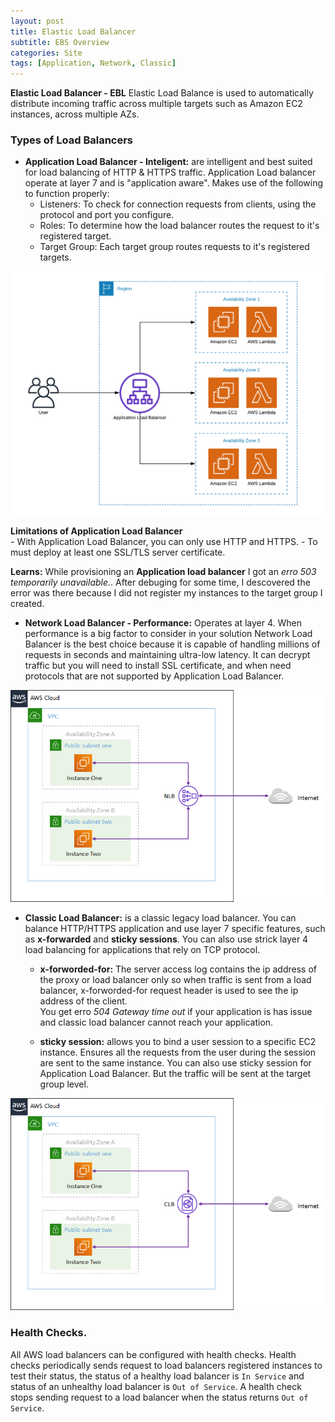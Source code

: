 ```yaml
---
layout: post
title: Elastic Load Balancer
subtitle: EBS Overview
categories: Site
tags: [Application, Network, Classic]
---
```


**Elastic Load Balancer - EBL**
Elastic Load Balance is used to automatically distribute incoming traffic across multiple targets such as Amazon EC2 instances, across multiple AZs.


### Types of Load Balancers


- **Application Load Balancer - Inteligent:** are intelligent and best suited for load balancing of HTTP & HTTPS traffic. Application Load balancer operate at layer 7 and is "application aware". Makes use of the following to function properly: <br/>
    - Listeners: To check for connection requests from clients, using the protocol and port you configure.
    - Roles: To determine how the load balancer routes the request to it's registered target.
    - Target Group: Each target group routes requests to it's registered targets.

 ![Application LB](/assets/images/banners/Application-Load-Balancer.jpg "Application-LB")


**Limitations of Application Load Balancer** <br/>
        - With Application Load Balancer, you can only use HTTP and HTTPS.
        - To must deploy at least one SSL/TLS server certificate.

**Learns:** While provisioning an **Application load balancer** I got an _erro 503 temporarily unavailable._. After debuging for some time, I descovered the error was there because I did not register my instances to the target group I created. 



- **Network Load Balancer - Performance:** Operates at layer 4. When performance is a big factor to consider in your solution Network Load Balancer is the best choice because it is capable of handling millions of requests in seconds and maintaining ultra-low latency. It can decrypt traffic but you will need to install SSL certificate, and when need protocols that are not supported by Application Load Balancer.

![Network LB](/assets/images/banners/Network-Load-Balancer.jpg "Network-LB")


- **Classic Load Balancer:** is a classic legacy load balancer. You can balance HTTP/HTTPS application and use layer 7 specific features, such as **x-forwarded** and **sticky sessions**. You can also use strick layer 4 load balancing for applications that rely on TCP protocol.

    - **x-forworded-for:** The server access log contains the ip address of the proxy or load balancer only so when traffic is sent from a load balancer, x-forworded-for request header is used to see the ip address of the client.   
        You get erro _504 Gateway time out_ if your application is has issue and classic load balancer cannot reach your application.

    - **sticky session:** allows you to bind a user session to a specific EC2 instance. Ensures all the requests from the user during the session are sent to the same instance. You can also use sticky session for Application Load Balancer. But the traffic will be sent at the target group level.

![Application LB](/assets/images/banners/Classic-LB.jpeg "Classic-LB")




### Health Checks.

All AWS load balancers can be configured with health checks. Health checks periodically sends request to load balancers registered instances to test their status, the status of a healthy load balancer is `In Service` and status of an unhealthy load balancer is `Out of Service`. A health check stops sending request to a load balancer when the status returns `Out of Service`.  